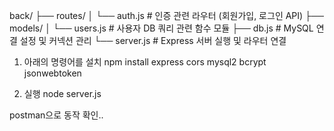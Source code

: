 back/
├── routes/
│   └── auth.js           # 인증 관련 라우터 (회원가입, 로그인 API)
├── models/
│   └── users.js          # 사용자 DB 쿼리 관련 함수 모듈
├── db.js                 # MySQL 연결 설정 및 커넥션 관리
└── server.js             # Express 서버 실행 및 라우터 연결

1. 아래의 명령어를 설치
npm install express cors mysql2 bcrypt jsonwebtoken

2. 실행
node server.js

postman으로 동작 확인..
